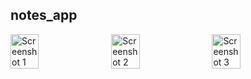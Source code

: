 ## notes_app

<div style="display: flex; flex-wrap: wrap; gap: 10px;">
  <img src="[screenshot1.png](https://github.com/kishore2797/2024/blob/main/notes_app/Android%20Large%20-%201.jpg)" alt="Screenshot 1" style="width: 30%;">
  <img src="screenshot2.png" alt="Screenshot 2" style="width: 30%;">
  <img src="screenshot3.png" alt="Screenshot 3" style="width: 30%;">
</div>
